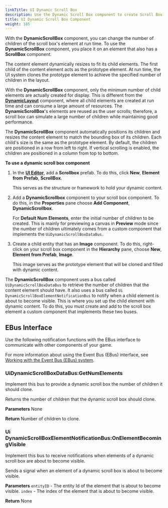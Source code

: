 ```yaml
---
linkTitle: UI Dynamic Scroll Box
description: Use the Dynamic Scroll Box component to create Scroll Box elements at runtime in Open 3D Engine (O3DE).
title: UI Dynamic Scroll Box Component
weight: 185
---
```


With the **DynamicScrollBox** component, you can change the number of children of the scroll box's element at run time. To use the **DynamicScrollBox** component, you place it on an element that also has a **ScrollBox** component.

The content element dynamically resizes to fit its child elements. The first child of the content element acts as the prototype element. At run time, the UI system clones the prototype element to achieve the specified number of children in the layout.

With the **DynamicScrollBox** component, only the minimum number of child elements are actually created for display. This is different from the [**DynamicLayout**](../layout/dynamic-layout) component, where all child elements are created at run time and can consume a large amount of resources. The **DynamicScrollBox**'s elements are reused as the user scrolls; therefore, a scroll box can simulate a large number of children while maintaining good performance.

The **DynamicScrollBox** component automatically positions its children and resizes the content element to match the bounding box of its children. Each child's size is the same as the prototype element. By default, the children are positioned in a row from left to right. If vertical scrolling is enabled, the children are positioned in a column from top to bottom.

**To use a dynamic scroll box component**

1. In the [**UI Editor**](/docs/user-guide/interactivity/user-interface/editor), add a **Scrollbox** prefab. To do this, click **New**, **Element from Prefab**, **ScrollBox**.

   This serves as the structure or framework to hold your dynamic content.

1. Add a **DynamicScrollbox** component to your scroll box component. To do this, in the **Properties** pane choose **Add Component**, **DynamicScrollbox**.

   For **Default Num Elements**, enter the initial number of children to be created. This is mainly for previewing a canvas in **Preview** mode since the number of children ultimately comes from a custom component that implements the `UiDynamicScrollBoxDataBus`.

1. Create a child entity that has an **Image** component. To do this, right-click on your scroll box component in the **Hierarchy** pane, choose **New**, **Element from Prefab**, **Image**.

   This image serves as the prototype element that will be cloned and filled with dynamic content.

The **DynamicScrollBox** component uses a bus called `UiDynamicScrollBoxDataBus` to retrieve the number of children that the content element should have. It also uses a bus called `Ui DynamicScrollBoxElementNotificationBus` to notify when a child element is about to become visible. This is where you set up the child element with dynamic content. To do this, you must create and add to the scroll box element a custom component that implements these two buses.

## EBus Interface 

Use the following notification functions with the EBus interface to communicate with other components of your game.

 For more information about using the Event Bus (EBus) interface, see [Working with the Event Bus (EBus) system](/docs/user-guide/programming/ebus).

### UiDynamicScrollBoxDataBus:GetNumElements 

Implement this bus to provide a dynamic scroll box the number of children it should clone.

Returns the number of children that the dynamic scroll box should clone.

**Parameters**
None

**Return**
Number of children to clone.

### Ui DynamicScrollBoxElementNotificationBus:OnElementBecomingVisible 

Implement this bus to receive notifications when elements of a dynamic scroll box are about to become visible.

Sends a signal when an element of a dynamic scroll box is about to become visible.

**Parameters**
`entityID` - The entity Id of the element that is about to become visible.
`index` - The index of the element that is about to become visible.

**Return**
None

